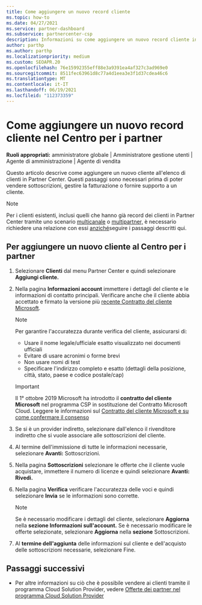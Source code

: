 ```yaml
---
title: Come aggiungere un nuovo record cliente
ms.topic: how-to
ms.date: 04/27/2021
ms.service: partner-dashboard
ms.subservice: partnercenter-csp
description: Informazioni su come aggiungere un nuovo record cliente in Partner Center. È quindi possibile vendere le sottoscrizioni dei clienti, gestire la fatturazione o fornire supporto tecnico.
author: parthp
ms.author: parthp
ms.localizationpriority: medium
ms.custom: SEOAPR.20
ms.openlocfilehash: 76e15992355eff88e3a9391ea4af327c3ad969e0
ms.sourcegitcommit: 8511fec63961d8c77a4d1eea3e3f1d37cdea46c6
ms.translationtype: MT
ms.contentlocale: it-IT
ms.lasthandoff: 06/19/2021
ms.locfileid: "112373359"
---
```

# <a name="how-to-add-a-new-customer-record-in-partner-center"></a>Come aggiungere un nuovo record cliente nel Centro per i partner

**Ruoli appropriati:** amministratore globale | Amministratore gestione utenti | Agente di amministrazione | Agente di vendita

Questo articolo descrive come aggiungere un nuovo cliente all'elenco di clienti in Partner Center. Questi passaggi sono necessari prima di poter vendere sottoscrizioni, gestire la fatturazione o fornire supporto a un cliente.

>[!NOTE]
>Per i clienti esistenti, inclusi quelli che hanno già record dei clienti in Partner Center tramite uno scenario [multicanale](multichannel.md) o [multipartner,](multipartner.md) è necessario richiedere una relazione con essi [anziché](request-a-relationship-with-a-customer.md)seguire i passaggi descritti qui.

## <a name="to-add-a-new-customer-in-partner-center"></a>Per aggiungere un nuovo cliente al Centro per i partner

1. Selezionare **Clienti** dal menu Partner Center e quindi selezionare **Aggiungi cliente.**

2. Nella pagina **Informazioni account** immettere i dettagli del cliente e le informazioni di contatto principali. Verificare anche che il cliente abbia accettato e firmato la versione più [recente Contratto del cliente Microsoft](agreements.md).

   >[!NOTE]
   >
   >Per garantire l'accuratezza durante verifica del cliente, assicurarsi di:
   >
   >- Usare il nome legale/ufficiale esatto visualizzato nei documenti ufficiali
   >- Evitare di usare acronimi o forme brevi
   >- Non usare nomi di test
   >- Specificare l'indirizzo completo e esatto (dettagli della posizione, città, stato, paese e codice postale/cap)

   >[!IMPORTANT]
   > Il 1° ottobre 2019 Microsoft ha introdotto il **contratto del cliente Microsoft** nel programma CSP in sostituzione del Contratto Microsoft Cloud. Leggere le informazioni sul [Contratto del cliente Microsoft e su come confermare il consenso](confirm-customer-agreement.md)
  
3. Se si è un provider indiretto, selezionare dall'elenco il rivenditore indiretto che si vuole associare alle sottoscrizioni del cliente.

4. Al termine dell'immissione di tutte le informazioni necessarie, selezionare **Avanti:** Sottoscrizioni.

5. Nella pagina **Sottoscrizioni** selezionare le offerte che il cliente vuole acquistare, immettere il numero di licenze e quindi selezionare **Avanti: Rivedi.**

6. Nella pagina **Verifica** verificare l'accuratezza delle voci e quindi selezionare **Invia** se le informazioni sono corrette.

   >[!NOTE]
   >Se è necessario modificare i dettagli del cliente, selezionare **Aggiorna** nella **sezione Informazioni sull'account.** Se è necessario modificare le offerte selezionate, selezionare **Aggiorna** nella **sezione** Sottoscrizioni.

7. Al **termine dell'aggiunta** delle informazioni sul cliente e dell'acquisto delle sottoscrizioni necessarie, selezionare Fine.

## <a name="next-steps"></a>Passaggi successivi

- Per altre informazioni su ciò che è possibile vendere ai clienti tramite il programma Cloud Solution Provider, vedere [Offerte dei partner nel programma Cloud Solution Provider](csp-offers.md)

